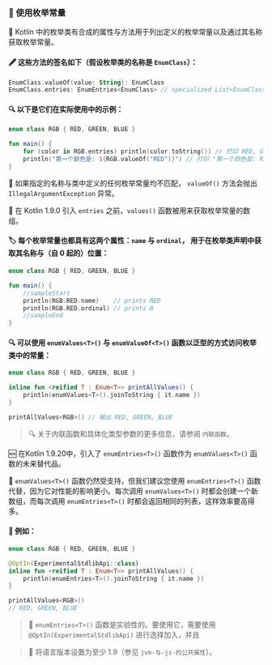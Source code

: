### 🔢 使用枚举常量

🧬 Kotlin 中的枚举类有合成的属性与方法用于列出定义的枚举常量以及通过其名称获取枚举常量。

#### 🖋️ 这些方法的签名如下（假设枚举类的名称是 `EnumClass`）：

```kotlin
EnumClass.valueOf(value: String): EnumClass
EnumClass.entries: EnumEntries<EnumClass> // specialized List<EnumClass>
```

#### 🔍 以下是它们在实际使用中的示例：

```kotlin
enum class RGB { RED, GREEN, BLUE }

fun main() {
    for (color in RGB.entries) println(color.toString()) // 打印 RED, GREEN, BLUE 🌈
    println("第一个颜色是: ${RGB.valueOf("RED")}") // 打印 "第一个颜色是: RED" 🎨
}
```

🚫 如果指定的名称与类中定义的任何枚举常量均不匹配，
`valueOf()` 方法会抛出 `IllegalArgumentException` 异常。

🔄 在 Kotlin 1.9.0 引入 `entries` 之前，`values()` 函数被用来获取枚举常量的数组。

#### 🏷️ 每个枚举常量也都具有这两个属性：`name` 与 `ordinal`， 用于在枚举类声明中获取其名称与（自 0 起的）位置：

```kotlin
enum class RGB { RED, GREEN, BLUE }

fun main() {
    //sampleStart
    println(RGB.RED.name)    // prints RED
    println(RGB.RED.ordinal) // prints 0
    //sampleEnd
}
```

#### 🔍 可以使用 `enumValues<T>()` 与 `enumValueOf<T>()` 函数以泛型的方式访问枚举类中的常量：

```kotlin
enum class RGB { RED, GREEN, BLUE }

inline fun <reified T : Enum<T>> printAllValues() {
    println(enumValues<T>().joinToString { it.name })
}

printAllValues<RGB>() // 输出 RED, GREEN, BLUE
```

> 🔍 关于内联函数和具体化类型参数的更多信息，请参阅 `内联函数`。


🆕 在Kotlin 1.9.20中，引入了 `enumEntries<T>()` 函数作为 `enumValues<T>()` 函数的未来替代品。

🔄 `enumValues<T>()` 函数仍然受支持，但我们建议您使用 `enumEntries<T>()` 函数代替，因为它对性能的影响更小。每次调用 `enumValues<T>()` 时都会创建一个新数组，而每次调用 `enumEntries<T>()` 时都会返回相同的列表，这样效率要高得多。

#### 📝 例如：

```kotlin
enum class RGB { RED, GREEN, BLUE }

@OptIn(ExperimentalStdlibApi::class)
inline fun <reified T : Enum<T>> printAllValues() {
    println(enumEntries<T>().joinToString { it.name })
}

printAllValues<RGB>()
// RED, GREEN, BLUE
```

> 🧪 `enumEntries<T>()` 函数是实验性的。要使用它，需要使用 `@OptIn(ExperimentalStdlibApi)` 进行选择加入，并且

> 🔢 将语言版本设置为至少 1.9（参见 `jvm-与-js-的公共属性`）。